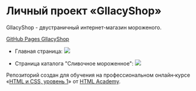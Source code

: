 # Личный проект «GllacyShop»

GllacyShop - двустраничный интернет-магазин мороженого.

[GitHub Pages GllacyShop](https://raevaanastasia.github.io/GllacyShop/)

* Главная страница:
![](https://github.com/RaevaAnastasia/GllacyShop/blob/master/img/Screenshot%202019-08-29%20at%2014.25.38.png)


* Страница каталога "Сливочное мороженное":
![](https://github.com/RaevaAnastasia/GllacyShop/blob/master/img/Screenshot%202019-08-29%20at%2014.31.03.png)


Репозиторий создан для обучения на профессиональном онлайн‑курсе «[HTML и CSS, уровень 1](https://htmlacademy.ru/intensive/htmlcss)» от [HTML Academy](https://htmlacademy.ru).
